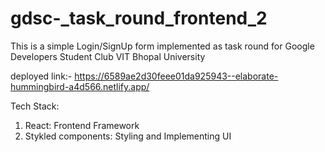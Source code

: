 # gdsc-_task_round_frontend_2
This is a simple Login/SignUp form implemented as task round for Google Developers Student Club VIT Bhopal University

deployed link:- https://6589ae2d30feee01da925943--elaborate-hummingbird-a4d566.netlify.app/

Tech Stack:
1. React: Frontend Framework
2. Stykled components: Styling and Implementing UI

